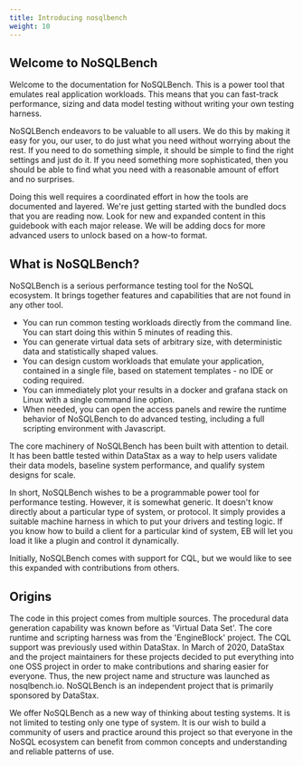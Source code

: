 ```yaml
---
title: Introducing nosqlbench
weight: 10
---
```


## Welcome to NoSQLBench

Welcome to the documentation for NoSQLBench. This is a power tool that emulates real application workloads.
This means that you can fast-track performance, sizing and data model testing without writing your own testing harness.

NoSQLBench endeavors to be valuable to all users. We do this by making it easy for you, our user, to
do just what you need without worrying about the rest. If you need to do something simple, it should
be simple to find the right settings and just do it. If you need something more sophisticated, then you
should be able to find what you need with a reasonable amount of effort and no surprises.

Doing this well requires a coordinated effort in how the tools are documented and layered. We're just
getting started with the bundled docs that you are reading now. Look for new and expanded content in this
guidebook with each major release. We will be adding docs for more advanced users to unlock based on a how-to format.


## What is NoSQLBench?

NoSQLBench is a serious performance testing tool for the NoSQL ecosystem.
It brings together features and capabilities that are not found in any
other tool.

- You can run common testing workloads directly from the command line. You
  can start doing this within 5 minutes of reading this.
- You can generate virtual data sets of arbitrary size, with deterministic
  data and statistically shaped values.
- You can design custom workloads that emulate your application, contained
  in a single file, based on statement templates - no IDE or coding required.
- You can immediately plot your results in a docker and grafana stack on Linux
  with a single command line option.
- When needed, you can open the access panels and rewire the runtime behavior
  of NoSQLBench to do advanced testing, including a full scripting environment
  with Javascript.

The core machinery of NoSQLBench has been built with attention to detail.
It has been battle tested within DataStax as a way to help users validate their
data models, baseline system performance, and qualify system designs for scale.

In short, NoSQLBench wishes to be a programmable power tool for performance
testing. However, it is somewhat generic. It doesn't know directly about a
particular type of system, or protocol. It simply provides a suitable machine
harness in which to put your drivers and testing logic. If you know how to build
a client for a particular kind of system, EB will let you load it like a plugin
and control it dynamically.

Initially, NoSQLBench comes with support for CQL, but we would like to see this
expanded with contributions from others.

## Origins

The code in this project comes from multiple sources. The procedural data
generation capability was known before as 'Virtual Data Set'. The core runtime
and scripting harness was from the 'EngineBlock' project. The CQL support was
previously used within DataStax. In March of 2020, DataStax and the project
maintainers for these projects decided to put everything into one OSS project
in order to make contributions and sharing easier for everyone. Thus, the new
project name and structure was launched as nosqlbench.io. NoSQLBench is an
independent project that is primarily sponsored by DataStax.

We offer NoSQLBench as a new way of thinking about testing systems. It is not
limited to testing only one type of system. It is our wish to build a community
of users and practice around this project so that everyone in the NoSQL ecosystem
can benefit from common concepts and understanding and reliable patterns of use.


